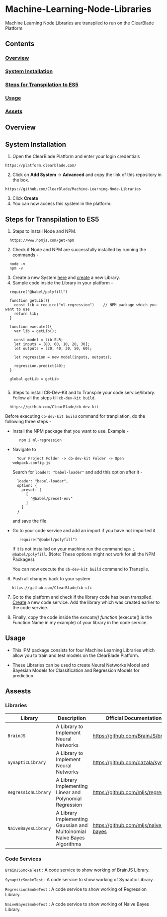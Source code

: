 # Machine-Learning-Node-Libraries
Machine Learning Node Libraries are transpiled to run on the ClearBlade Platform

## Contents

### [Overview](#overview-1)
### [System Installation](#system-installation)
### [Steps for Transpilation to ES5](#transpilation-steps-1)
### [Usage](#usage-1)
### [Assets](#assets-1)

## Overview

## System Installation

1. Open the ClearBlade Platform and enter your login credentials
```
https://platform.clearblade.com/
```
2. Click on **Add System** -> **Advanced** and copy the link of this repository in the box.
```
https://github.com/ClearBlade/Machine-Learning-Node-Libraries
```
3. Click **Create**
4. You can now access this system in the platform.

## Steps for Transpilation to ES5

1. Steps to install Node and NPM.
```
  https://www.npmjs.com/get-npm
```

2. Check if Node and NPM are successfully installed by running the commands - 
```
  node -v
  npm -v
```

3. Create a new System [here](https://platform.clearblade.com) and [create](https://docs.clearblade.com/v/4/code/) a new Library. 
4. Sample code inside the Library in your platform - 

```
  require("@babel/polyfill")
  
  function getLib(){
    const lib = require("ml-regression")    // NPM package which you want to use
    return lib;
  }
  
  function execute(){
    var lib = getLib();
    
    const model = lib.SLR;
    let inputs = [80, 60, 10, 20, 30];
    let outputs = [20, 40, 30, 50, 60];
    
    let regression = new model(inputs, outputs);
    
    regression.predict(40);
  }
  
  global.getLib = getLib
  
```

5. Steps to install CB-Dev-Kit and to Transpile your code service/library. Follow all the steps till ``` cb-dev-kit build ```.
```
  https://github.com/ClearBlade/cb-dev-kit
```
Before executing ``` cb-dev-kit build ``` command for tranpilation, do the following three steps -

   - Install the NPM package that you want to use. Example - 
     ```
        npm i ml-regression
     ```
   - Navigate to
      ```
        Your Project Folder -> cb-dev-kit Folder -> Open webpack.config.js  
      ```
      Search for ``` loader: "babel-loader" ``` and add this option after it - 

      ``` 
        loader: "babel-loader",
        option: {
          preset: [
            [
              "@babel/preset-env"
            ]
          ]
        }
      ```
      and save the file.
      
   - Go to your code service and add an import if you have not imported it
     ```
        require("@babel/polyfill")
     ```
     If it is not installed on your machine run the command ``` npm i @babel/polyfill ```.
     (Note: These options might not work for all the NPM Packages).
     
     You can now execute the ``` cb-dev-kit build ``` command to Transpile.

6. Push all changes back to your system 
```
   https://github.com/ClearBlade/cb-cli
```
7. Go to the platform and check if the library code has been transpiled. [Create](https://docs.clearblade.com/v/4/code/) a new code service. Add the library which was created earlier to the code service. 

8. Finally, copy the code inside the *execute() function* (execute() is the Function Name in my example) of your library in the code service. 

## Usage

- This IPM package consists for four Machine Learning Libraries which allow you to train and test models on the ClearBlade Platform. 

- These Libraries can be used to create Neural Networks Model and Bayesian Models for Classification and Regression Models for prediction. 

## Assests

### Libraries 

| Library  | Description  | Official Documentation |   
|---|---|---|
| ``` BrainJS ```  | A Library to Implement Neural Networks | https://github.com/BrainJS/brain.js  |   
| ``` SynapticLibrary ``` | A Library to Implement Neural Networks  | https://github.com/cazala/synaptic  | 
| ``` RegressionLibrary ```  | A Library Implementing Linear and Polynomial Regression  | https://github.com/mljs/regression  | 
| ``` NaiveBayesLibrary ```  | A Library Implementing Gaussian and Multoinomial Naive Bayes Algorithms  | https://github.com/mljs/naive-bayes  | 

### Code Services

``` BrainJSSmokeTest ``` : A code service to show working of BrainJS Library.

``` SynapticSmokeTest ``` : A code service to show working of Synaptic Library.

``` RegressionSmokeTest ``` : A code service to show working of Regression Library.

``` NaiveBayesSmokeTest ``` : A code service to show working of Naive Bayes Library.
